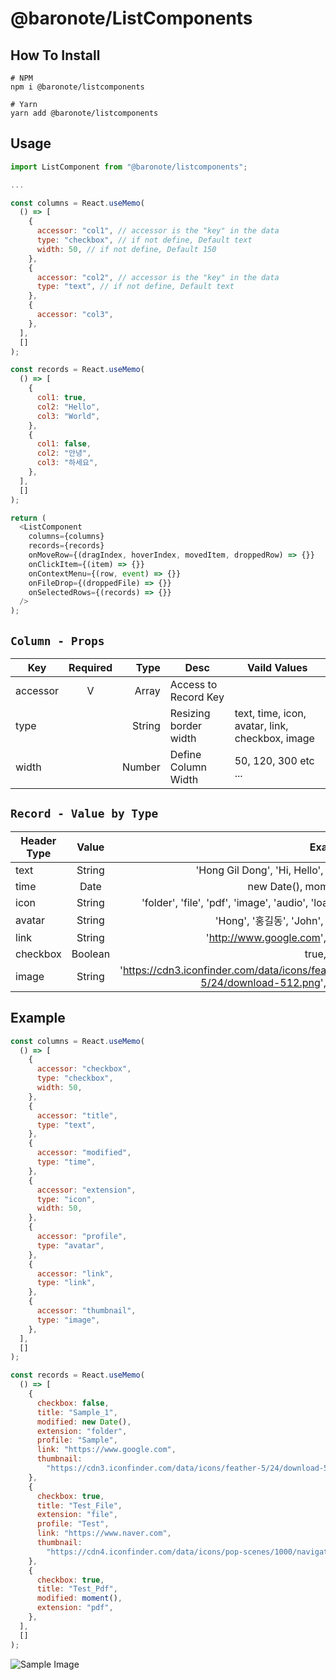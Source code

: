 # @baronote/ListComponents

## How To Install

```
# NPM
npm i @baronote/listcomponents

# Yarn
yarn add @baronote/listcomponents
```

## Usage

```js
import ListComponent from "@baronote/listcomponents";

...

const columns = React.useMemo(
  () => [
    {
      accessor: "col1", // accessor is the "key" in the data
      type: "checkbox", // if not define, Default text
      width: 50, // if not define, Default 150
    },
    {
      accessor: "col2", // accessor is the "key" in the data
      type: "text", // if not define, Default text
    },
    {
      accessor: "col3",
    },
  ],
  []
);

const records = React.useMemo(
  () => [
    {
      col1: true,
      col2: "Hello",
      col3: "World",
    },
    {
      col1: false,
      col2: "안녕",
      col3: "하세요",
    },
  ],
  []
);

return (
  <ListComponent
    columns={columns}
    records={records}
    onMoveRow={(dragIndex, hoverIndex, movedItem, droppedRow) => {}}
    onClickItem={(item) => {}}
    onContextMenu={(row, event) => {}}
    onFileDrop={(droppedFile) => {}}
    onSelectedRows={(records) => {}}
  />
);
```

## `Column - Props`

| Key      | Required |   Type | Desc                  | Vaild Values                                    |
| -------- | :------: | -----: | --------------------- | ----------------------------------------------- |
| accessor |    V     |  Array | Access to Record Key  |                                                 |
| type     |          | String | Resizing border width | text, time, icon, avatar, link, checkbox, image |
| width    |          | Number | Define Column Width   | 50, 120, 300 etc ...                            |

## `Record - Value by Type`

| Header Type |  Value  |                                                                        Example |
| ----------- | :-----: | -----------------------------------------------------------------------------: |
| text        | String  |                                          'Hong Gil Dong', 'Hi, Hello', etc ... |
| time        |  Date   |                                                           new Date(), moment() |
| icon        | String  |                           'folder', 'file', 'pdf', 'image', 'audio', 'loading' |
| avatar      | String  |                                              'Hong', '홍길동', 'John', etc ... |
| link        | String  |                                                'http://www.google.com', etc... |
| checkbox    | Boolean |                                                                    true, false |
| image       | String  | 'https://cdn3.iconfinder.com/data/icons/feather-5/24/download-512.png', etc... |

## Example

```js
const columns = React.useMemo(
  () => [
    {
      accessor: "checkbox",
      type: "checkbox",
      width: 50,
    },
    {
      accessor: "title",
      type: "text",
    },
    {
      accessor: "modified",
      type: "time",
    },
    {
      accessor: "extension",
      type: "icon",
      width: 50,
    },
    {
      accessor: "profile",
      type: "avatar",
    },
    {
      accessor: "link",
      type: "link",
    },
    {
      accessor: "thumbnail",
      type: "image",
    },
  ],
  []
);

const records = React.useMemo(
  () => [
    {
      checkbox: false,
      title: "Sample_1",
      modified: new Date(),
      extension: "folder",
      profile: "Sample",
      link: "https://www.google.com",
      thumbnail:
        "https://cdn3.iconfinder.com/data/icons/feather-5/24/download-512.png",
    },
    {
      checkbox: true,
      title: "Test_File",
      extension: "file",
      profile: "Test",
      link: "https://www.naver.com",
      thumbnail:
        "https://cdn4.iconfinder.com/data/icons/pop-scenes/1000/navigation___explore_space_exploration_astronaut_planets_planet-512.png",
    },
    {
      checkbox: true,
      title: "Test_Pdf",
      modified: moment(),
      extension: "pdf",
    },
  ],
  []
);
```

![Sample Image](https://i.ibb.co/nnGrZX5/sample.jpg)
